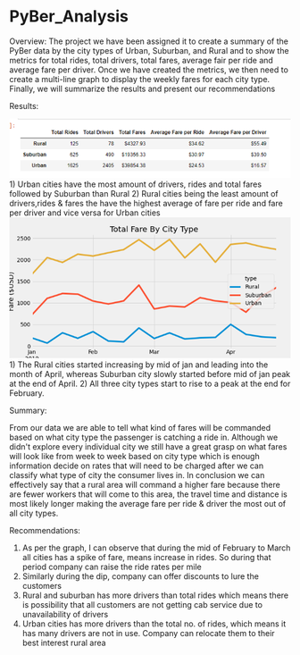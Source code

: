 # PyBer_Analysis

Overview:
The project we have been assigned it to create a summary of the PyBer data by the city types of Urban, Suburban, and Rural and to show the metrics for total rides, total drivers, total fares, average fair per ride and average fare per driver. 
Once we have created the metrics, we then need to create a multi-line graph to display the weekly fares for each city type. Finally, we will summarize the results and present our recommendations

Results:

<img src="Observation.png">
1) Urban cities have the most amount of drivers, rides and total fares followed by Suburban than Rural
2) Rural cities being the least amount of drivers,rides & fares the have the highest average of fare per ride and fare per driver and vice versa for Urban cities

<img src="PyBer_fare_summary.png">
1) The Rural cities started increasing by mid of jan and leading into the month of April, whereas Suburban city slowly started before mid of jan peak at the end of April.
2) All three city types start to rise to a peak at the end for February.


Summary:

From our data we are able to tell what kind of fares will be commanded based on what city type the passenger is catching a ride in. Although we didn't explore every individual city we still have a great grasp on what fares will look like from week to week based on city type which is enough information decide on rates that will need to be charged after we can classify what type of city the consumer lives in. In conclusion we can effectively say that a rural area will command a higher fare because there are fewer workers that will come to this area, the travel time and distance is most likely longer making the average fare per ride & driver the most out of all city types.

Recommendations:
1) As per the graph, I can observe that during the mid of February to March all cities has a spike of fare, means increase in rides. So during that period company can raise the ride rates per mile
2) Similarly during the dip, company can offer discounts to lure the customers
3) Rural and suburban has more drivers than total rides which means there is possibility that all customers are not getting cab service due to unavailability of drivers
4) Urban cities has more drivers than the total no. of rides, which means it has many drivers are not in use. Company can relocate them to their best interest rural area
